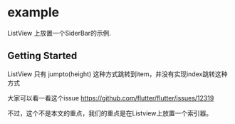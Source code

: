 # example

ListView 上放置一个SiderBar的示例.

## Getting Started


ListView 只有 jumpto(height) 这种方式跳转到item，并没有实现index跳转这种方式

大家可以看一看这个issue https://github.com/flutter/flutter/issues/12319

不过，这个不是本文的重点，我们的重点是在Listview上放置一个索引器。


